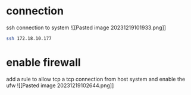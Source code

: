 # connection
ssh connection to system
![[Pasted image 20231219101933.png]]
```bash
ssh 172.18.10.177
```

# enable firewall
add a rule to allow tcp a tcp connection from host system and enable the ufw
![[Pasted image 20231219102644.png]]

